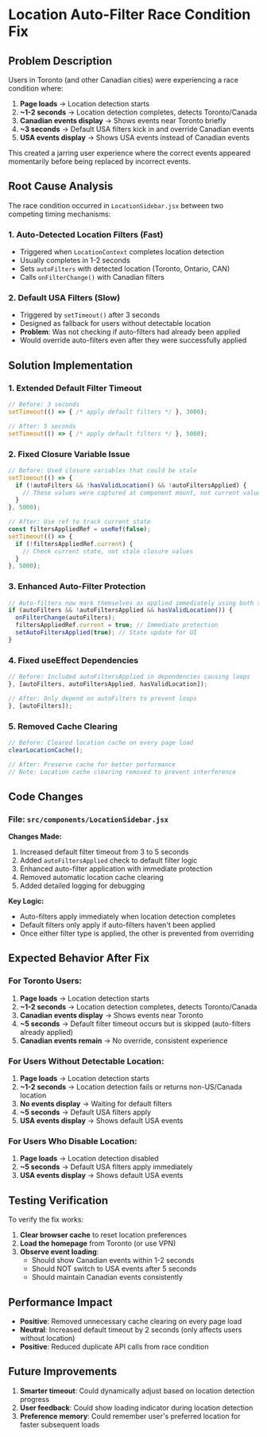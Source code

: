 # Location Auto-Filter Race Condition Fix

## Problem Description

Users in Toronto (and other Canadian cities) were experiencing a race condition where:

1. **Page loads** → Location detection starts
2. **~1-2 seconds** → Location detection completes, detects Toronto/Canada
3. **Canadian events display** → Shows events near Toronto briefly
4. **~3 seconds** → Default USA filters kick in and override Canadian events
5. **USA events display** → Shows USA events instead of Canadian events

This created a jarring user experience where the correct events appeared momentarily before being replaced by incorrect events.

## Root Cause Analysis

The race condition occurred in `LocationSidebar.jsx` between two competing timing mechanisms:

### 1. Auto-Detected Location Filters (Fast)
- Triggered when `LocationContext` completes location detection
- Usually completes in 1-2 seconds
- Sets `autoFilters` with detected location (Toronto, Ontario, CAN)
- Calls `onFilterChange()` with Canadian filters

### 2. Default USA Filters (Slow)
- Triggered by `setTimeout()` after 3 seconds
- Designed as fallback for users without detectable location
- **Problem**: Was not checking if auto-filters had already been applied
- Would override auto-filters even after they were successfully applied

## Solution Implementation

### 1. Extended Default Filter Timeout
```javascript
// Before: 3 seconds
setTimeout(() => { /* apply default filters */ }, 3000);

// After: 5 seconds
setTimeout(() => { /* apply default filters */ }, 5000);
```

### 2. Fixed Closure Variable Issue
```javascript
// Before: Used closure variables that could be stale
setTimeout(() => {
  if (!autoFilters && !hasValidLocation() && !autoFiltersApplied) {
    // These values were captured at component mount, not current values
  }
}, 5000);

// After: Use ref to track current state
const filtersAppliedRef = useRef(false);
setTimeout(() => {
  if (!filtersAppliedRef.current) {
    // Check current state, not stale closure values
  }
}, 5000);
```

### 3. Enhanced Auto-Filter Protection
```javascript
// Auto-filters now mark themselves as applied immediately using both state and ref
if (autoFilters && !autoFiltersApplied && hasValidLocation()) {
  onFilterChange(autoFilters);
  filtersAppliedRef.current = true; // Immediate protection
  setAutoFiltersApplied(true); // State update for UI
}
```

### 4. Fixed useEffect Dependencies
```javascript
// Before: Included autoFiltersApplied in dependencies causing loops
}, [autoFilters, autoFiltersApplied, hasValidLocation]);

// After: Only depend on autoFilters to prevent loops
}, [autoFilters]);
```

### 5. Removed Cache Clearing
```javascript
// Before: Cleared location cache on every page load
clearLocationCache();

// After: Preserve cache for better performance
// Note: Location cache clearing removed to prevent interference
```

## Code Changes

### File: `src/components/LocationSidebar.jsx`

**Changes Made:**
1. Increased default filter timeout from 3 to 5 seconds
2. Added `autoFiltersApplied` check to default filter logic
3. Enhanced auto-filter application with immediate protection
4. Removed automatic location cache clearing
5. Added detailed logging for debugging

**Key Logic:**
- Auto-filters apply immediately when location detection completes
- Default filters only apply if auto-filters haven't been applied
- Once either filter type is applied, the other is prevented from overriding

## Expected Behavior After Fix

### For Toronto Users:
1. **Page loads** → Location detection starts
2. **~1-2 seconds** → Location detection completes, detects Toronto/Canada
3. **Canadian events display** → Shows events near Toronto
4. **~5 seconds** → Default filter timeout occurs but is skipped (auto-filters already applied)
5. **Canadian events remain** → No override, consistent experience

### For Users Without Detectable Location:
1. **Page loads** → Location detection starts
2. **~1-2 seconds** → Location detection fails or returns non-US/Canada location
3. **No events display** → Waiting for default filters
4. **~5 seconds** → Default USA filters apply
5. **USA events display** → Shows default USA events

### For Users Who Disable Location:
1. **Page loads** → Location detection disabled
2. **~5 seconds** → Default USA filters apply immediately
3. **USA events display** → Shows default USA events

## Testing Verification

To verify the fix works:

1. **Clear browser cache** to reset location preferences
2. **Load the homepage** from Toronto (or use VPN)
3. **Observe event loading**:
   - Should show Canadian events within 1-2 seconds
   - Should NOT switch to USA events after 5 seconds
   - Should maintain Canadian events consistently

## Performance Impact

- **Positive**: Removed unnecessary cache clearing on every page load
- **Neutral**: Increased default timeout by 2 seconds (only affects users without location)
- **Positive**: Reduced duplicate API calls from race condition

## Future Improvements

1. **Smarter timeout**: Could dynamically adjust based on location detection progress
2. **User feedback**: Could show loading indicator during location detection
3. **Preference memory**: Could remember user's preferred location for faster subsequent loads
